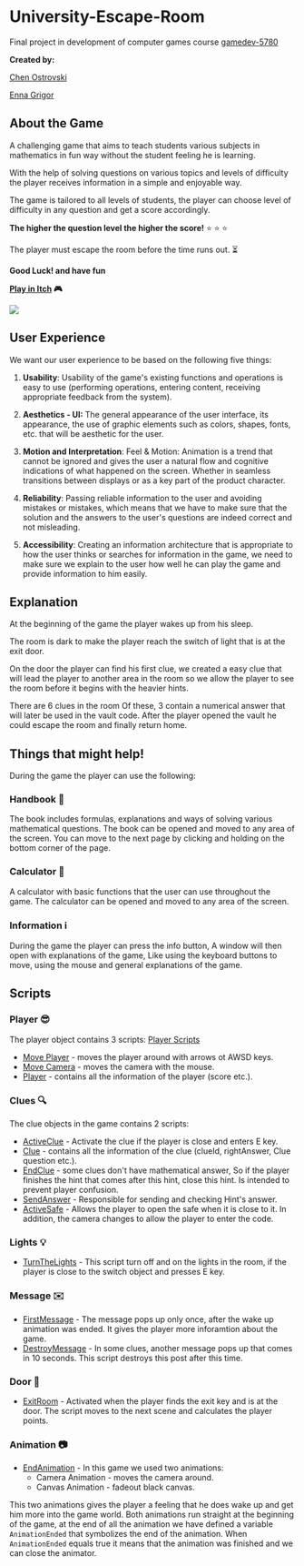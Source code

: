 # University-Escape-Room
Final project in development of computer games course [gamedev-5780](https://github.com/erelsgl-at-ariel/gamedev-5780)

**Created by:**

[Chen Ostrovski](https://github.com/ChenOst)

[Enna Grigor](https://github.com/ennagrigor)

## About the Game

A challenging game that aims to teach students various subjects in mathematics in fun way without the student feeling he is learning.
  
With the help of solving questions on various topics and levels of difficulty the player receives
information in a simple and enjoyable way.

The game is tailored to all levels of students,
the player can choose level of difficulty in any question and get a score accordingly.

**The higher the question level the higher the score!** :star: :star: :star:

The player must escape the room before the time runs out. :hourglass_flowing_sand:

**Good Luck! and have fun**

**[Play in Itch](https://chenostrovski.itch.io/university-escape-room) :video_game:**

![](Game_Version_1.gif)

## User Experience
We want our user experience to be based on the following five things:
1. **Usability**: Usability of the game's existing functions and operations is easy to use (performing operations, entering content, receiving appropriate feedback from the system).

2. **Aesthetics - UI:** The general appearance of the user interface, its appearance, the use of graphic elements such as colors, shapes, fonts, etc. that will be aesthetic for the user.

3. **Motion and Interpretation**: Feel & Motion: Animation is a trend that cannot be ignored and gives the user a natural flow and cognitive indications of what happened on the screen. Whether in seamless transitions between displays or as a key part of the product character.

4. **Reliability**: Passing reliable information to the user and avoiding mistakes or mistakes, which means that we have to make sure that the solution and the answers to the user's questions are indeed correct and not misleading.

5. **Accessibility**: Creating an information architecture that is appropriate to how the user thinks or searches for information in the game, we need to make sure we explain to the user how well he can play the game and provide information to him easily.

## Explanation

At the beginning of the game the player wakes up from his sleep.

The room is dark to make the player reach the switch of light that is at the exit door.

On the door the player can find his first clue, we
 created a easy clue that will lead the player to another area in the room
 so we allow the player to see the room before it begins with the heavier hints.
 
There are 6 clues in the room Of these, 3 contain a numerical answer that will later be used in the vault code.
After the player opened the vault he could escape the room and finally return home.

## Things that might help!

During the game the player can use the following:
### Handbook :closed_book:

The book includes formulas, explanations and ways of solving various mathematical questions.
 The book can be opened and moved to any area of the screen.
 You can move to the next page by clicking and holding on the bottom corner of the page.
 
### Calculator :1234:

A calculator with basic functions that the user can use throughout the game.
 The calculator can be opened and moved to any area of the screen.
 
### Information :information_source:
During the game the player can press the info button, A window will then open with explanations of the game, Like using
 the keyboard buttons to move, using the mouse and general explanations of the game.
 
## Scripts
### Player :sunglasses:
The player object contains 3 scripts: [Player Scripts](https://github.com/ChenOst/University-Escape-Room/tree/master/Assets/University%20Classroom/Scripts/Player)
- [Move Player](https://github.com/ChenOst/University-Escape-Room/blob/master/Assets/University%20Classroom/Scripts/Player/MovePlayer.cs) - moves the player around with arrows ot AWSD keys.
- [Move Camera](https://github.com/ChenOst/University-Escape-Room/blob/master/Assets/University%20Classroom/Scripts/Player/MoveCamera.cs) - moves the camera with the mouse.
- [Player](https://github.com/ChenOst/University-Escape-Room/blob/master/Assets/University%20Classroom/Scripts/Player/Player.cs) - contains all the information of the player (score etc.).

### Clues :mag:
The clue objects in the game contains 2 scripts:
- [ActiveClue](https://github.com/ChenOst/University-Escape-Room/blob/master/Assets/University%20Classroom/Scripts/ActiveClue.cs) - Activate the clue if the player is close and enters E key.
- [Clue](https://github.com/ChenOst/University-Escape-Room/blob/master/Assets/University%20Classroom/Scripts/Clue.cs) - contains all the information of the clue (clueId, rightAnswer, Clue question etc.).
- [EndClue](https://github.com/ChenOst/University-Escape-Room/blob/master/Assets/University%20Classroom/Scripts/Clues/EndClue.cs) - some clues don't have mathematical answer, 
So if the player finishes the hint that comes after this hint, close this hint. Is intended to prevent player confusion.
- [SendAnswer](https://github.com/ChenOst/University-Escape-Room/blob/master/Assets/University%20Classroom/Scripts/Clues/SendAnswer.cs) - Responsible for sending and checking Hint's answer.
- [ActiveSafe](https://github.com/ChenOst/University-Escape-Room/blob/master/Assets/University%20Classroom/Scripts/Clues/ActiveSafe.cs) - Allows the player to open the safe when it is close to it. In addition,
 the camera changes to allow the player to enter the code.

### Lights :bulb:
- [TurnTheLights](https://github.com/ChenOst/University-Escape-Room/blob/master/Assets/University%20Classroom/Scripts/TurnTheLights.cs) -
This script turn off and on the lights in the room, if the player is close to the switch object and presses E key.

### Message :envelope:
- [FirstMessage](https://github.com/ChenOst/University-Escape-Room/blob/master/Assets/University%20Classroom/Scripts/FirstMessage.cs) -
The message pops up only once, after the wake up animation was ended. It gives the player more inforamtion about the game.
- [DestroyMessage](https://github.com/ChenOst/University-Escape-Room/blob/master/Assets/University%20Classroom/Scripts/Messages/DestroyMessage.cs) - In some clues,
 another message pops up that comes in 10 seconds. This script destroys this post after this time.
 
### Door :door:
- [ExitRoom](https://github.com/ChenOst/University-Escape-Room/blob/master/Assets/University%20Classroom/Scripts/ExitRoom.cs) - Activated when the player finds the exit key and is at the door.
 The script moves to the next scene and calculates the player points.
 
### Animation :camera:
- [EndAnimation](https://github.com/ChenOst/University-Escape-Room/blob/master/Assets/University%20Classroom/Scripts/EndAnimation.cs) - 
In this game we used two animations:
    - Camera Animation - moves the camera around.
    - Canvas Animation - fadeout black canvas.
    
This two animations gives the player a feeling that he does wake up and get him more into the game world.
Both animations run straight at the beginning of the game, at the end of all the animation we have defined
 a variable `AnimationEnded` that symbolizes the end of the animation.
 When `AnimationEnded` equals true it means that the animation was finished and we can close the animator.
